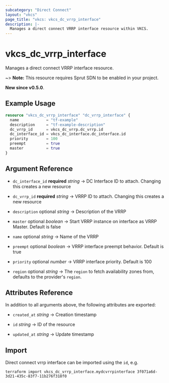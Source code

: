 ```yaml
---
subcategory: "Direct Connect"
layout: "vkcs"
page_title: "vkcs: vkcs_dc_vrrp_interface"
description: |-
  Manages a direct connect VRRP interface resource within VKCS.
---
```


# vkcs_dc_vrrp_interface

Manages a direct connect VRRP interface resource.

~> **Note:** This resource requires Sprut SDN to be enabled in your project.

**New since v0.5.0**.

## Example Usage
```terraform
resource "vkcs_dc_vrrp_interface" "dc_vrrp_interface" {
  name            = "tf-example"
  description     = "tf-example-description"
  dc_vrrp_id      = vkcs_dc_vrrp.dc_vrrp.id
  dc_interface_id = vkcs_dc_interface.dc_interface.id
  priority        = 100
  preempt         = true
  master          = true
}
```

## Argument Reference
- `dc_interface_id` **required** *string* &rarr;  DC Interface ID to attach. Changing this creates a new resource

- `dc_vrrp_id` **required** *string* &rarr;  VRRP ID to attach. Changing this creates a new resource

- `description` optional *string* &rarr;  Description of the VRRP

- `master` optional *boolean* &rarr;  Start VRRP instance on interface as VRRP Master. Default is false

- `name` optional *string* &rarr;  Name of the VRRP

- `preempt` optional *boolean* &rarr;  VRRP interface preempt behavior. Default is true

- `priority` optional *number* &rarr;  VRRP interface priority. Default is 100

- `region` optional *string* &rarr;  The `region` to fetch availability zones from, defaults to the provider's `region`.


## Attributes Reference
In addition to all arguments above, the following attributes are exported:
- `created_at` *string* &rarr;  Creation timestamp

- `id` *string* &rarr;  ID of the resource

- `updated_at` *string* &rarr;  Update timestamp



## Import

Direct connect vrrp interface can be imported using the `id`, e.g.
```shell
terraform import vkcs_dc_vrrp_interface.mydcvrrpinterface 3f071a6d-3d21-435c-83f7-11b276f318f0
```
